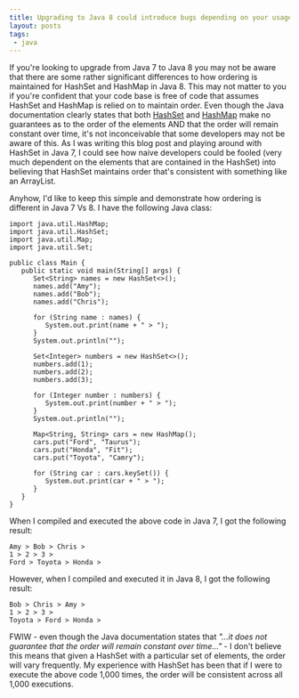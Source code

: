 ```yaml
---
title: Upgrading to Java 8 could introduce bugs depending on your usage of HashSet
layout: posts
tags:
 - java
---
```


If you're looking to upgrade from Java 7 to Java 8 you may not be aware that there are some rather significant differences to how ordering is maintained for HashSet and HashMap in Java 8.  This may not matter to you if you're confident that your code base is free of code that assumes HashSet and HashMap is relied on to maintain order.  Even though the Java documentation clearly states that both [HashSet](https://docs.oracle.com/javase/8/docs/api/java/util/HashSet.html) and [HashMap](https://docs.oracle.com/javase/8/docs/api/java/util/HashMap.html) make no guarantees as to the order of the elements AND that the order will remain constant over time, it's not inconceivable that some developers may not be aware of this.  As I was writing this blog post and playing around with HashSet in Java 7, I could see how naive developers could be fooled (very much dependent on the elements that are contained in the HashSet) into believing that HashSet maintains order that's consistent with something like an ArrayList.

Anyhow, I'd like to keep this simple and demonstrate how ordering is different in Java 7 Vs 8.  I have the following Java class:

    import java.util.HashMap;
    import java.util.HashSet;
    import java.util.Map;
    import java.util.Set;

    public class Main {
       public static void main(String[] args) {
          Set<String> names = new HashSet<>();
          names.add("Amy");
          names.add("Bob");
          names.add("Chris");

          for (String name : names) {
             System.out.print(name + " > ");
          }
          System.out.println("");

          Set<Integer> numbers = new HashSet<>();
          numbers.add(1);
          numbers.add(2);
          numbers.add(3);

          for (Integer number : numbers) {
             System.out.print(number + " > ");
          }
          System.out.println("");

          Map<String, String> cars = new HashMap();
          cars.put("Ford", "Taurus");
          cars.put("Honda", "Fit");
          cars.put("Toyota", "Camry");

          for (String car : cars.keySet()) {
             System.out.print(car + " > ");
          }
       }
    }

When I compiled and executed the above code in Java 7, I got the following result:

    Amy > Bob > Chris >
    1 > 2 > 3 >
    Ford > Toyota > Honda >

However, when I compiled and executed it in Java 8, I got the following result:

    Bob > Chris > Amy >
    1 > 2 > 3 >
    Toyota > Ford > Honda >

FWIW - even though the Java documentation states that *"...it does not guarantee that the order will remain constant over time..."* - I don't believe this means that given a HashSet with a particular set of elements, the order will vary frequently.  My experience with HashSet has been that if I were to execute the above code 1,000 times, the order will be consistent across all 1,000 executions.
